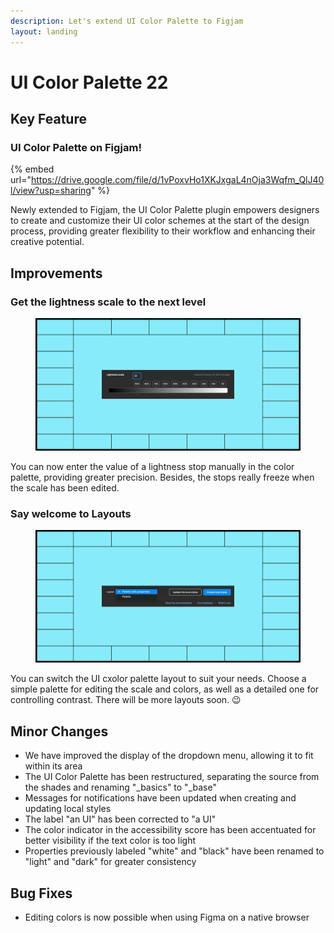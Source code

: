 ```yaml
---
description: Let's extend UI Color Palette to Figjam
layout: landing
---
```


# UI Color Palette 22

## Key Feature

### UI Color Palette on Figjam!

{% embed url="https://drive.google.com/file/d/1vPoxvHo1XKJxgaL4nOja3Wqfm_QlJ40l/view?usp=sharing" %}

Newly extended to Figjam, the UI Color Palette plugin empowers designers to create and customize their UI color schemes at the start of the design process, providing greater flexibility to their workflow and enhancing their creative potential.

## Improvements

### Get the lightness scale to the next level

<figure><img src="../.gitbook/assets/release_note-manually_edit_stops.png" alt=""><figcaption></figcaption></figure>

You can now enter the value of a lightness stop manually in the color palette, providing greater precision. Besides, the stops really freeze when the scale has been edited.

### Say welcome to Layouts

<figure><img src="../.gitbook/assets/release_note-switch_view.png" alt=""><figcaption></figcaption></figure>

You can switch the UI cxolor palette layout to suit your needs. Choose a simple palette for editing the scale and colors, as well as a detailed one for controlling contrast. There will be more layouts soon. 😉

## Minor Changes

* We have improved the display of the dropdown menu, allowing it to fit within its area
* The UI Color Palette has been restructured, separating the source from the shades and renaming "\_basics" to "\_base"
* Messages for notifications have been updated when creating and updating local styles
* The label "an UI" has been corrected to "a UI"
* The color indicator in the accessibility score has been accentuated for better visibility if the text color is too light
* Properties previously labeled "white" and "black" have been renamed to "light" and "dark" for greater consistency

## Bug Fixes

* Editing colors is now possible when using Figma on a native browser
